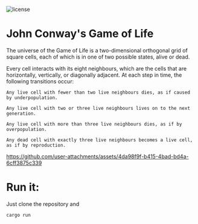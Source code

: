 ![license](https://img.shields.io/github/license/vicentevieytes/conways-game-of-life)

# John Conway's Game of Life

The universe of the Game of Life is a two-dimensional orthogonal grid of square cells, each of which is in one of two possible states, alive or dead.

Every cell interacts with its eight neighbours, which are the cells that are horizontally, vertically, or diagonally adjacent. At each step in time, the following transitions occur:

    Any live cell with fewer than two live neighbours dies, as if caused by underpopulation.

    Any live cell with two or three live neighbours lives on to the next generation.

    Any live cell with more than three live neighbours dies, as if by overpopulation.

    Any dead cell with exactly three live neighbours becomes a live cell, as if by reproduction.

https://github.com/user-attachments/assets/4da98f9f-b415-4bad-bd4a-6cff3875c339

# Run it:

Just clone the repository and
```
cargo run
```





